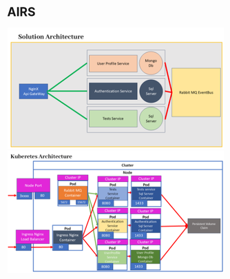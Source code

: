 # AIRS

![Solution_architecture](SolutionArchitecture.png "Solution Architecture")
![Kubernetes_architecture](KubernetesArchitecture.png "Kubernetes Architecture.png")

